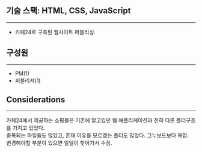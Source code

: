 ## 기술 스택: HTML, CSS, JavaScript

---

- 카페24로 구축된 웹사이트 퍼블리싱.

## 구성원

---

- PM(1)
- 퍼블리셔(1)

## Considerations

---

카페24에서 제공하는 쇼핑몰은 기존에 알고있던 웹 애플리케이션과 전혀 다른 폴더구조를 가지고 있었다.  
중복되는 파일들도 많았고, 존재 이유를 모르겠는 폴더도 많았다. 그누보드보다 복잡.  
변경해야할 부분이 있으면 일일이 찾아가서 수정.
